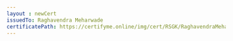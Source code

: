 ```yaml
--- 
layout : newCert 
issuedTo: Raghavendra Meharwade
certificatePath: https://certifyme.online/img/cert/RSGK/RaghavendraMeharwade_70465.png
--- 
```

